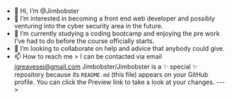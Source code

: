 - 👋 Hi, I’m @Jimbobster
- 👀 I’m interested in becoming a front end web developer and possibly venturing into the cyber security area in the future.
- 🌱 I’m currently studying a coding bootcamp and enjoying the pre work I've had to do before the course officially starts.
- 💞️ I’m looking to collaborate on help and advice that anybody could give.
- 📫 How to reach me > I can be contacted via email jgreavesei@gmail.com
Jimbobster/Jimbobster is a ✨ special ✨ repository because its `README.md` (this file) appears on your GitHub profile.
You can click the Preview link to take a look at your changes.
--->
